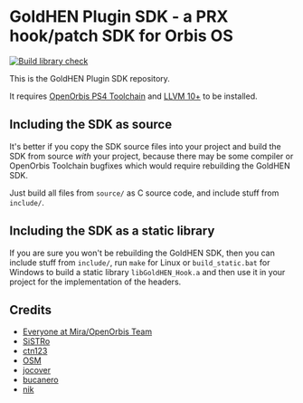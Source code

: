 # GoldHEN Plugin SDK - a PRX hook/patch SDK for Orbis OS

[![Build library check](https://github.com/GoldHEN/GoldHEN_Plugins_SDK/actions/workflows/build_lib.yml/badge.svg)](https://github.com/GoldHEN/GoldHEN_Plugins_SDK/actions/workflows/build_lib.yml)

This is the GoldHEN Plugin SDK repository.

It requires [OpenOrbis PS4 Toolchain](https://github.com/OpenOrbis/OpenOrbis-PS4-Toolchain) and [LLVM 10+](https://llvm.org/) to be installed.

## Including the SDK as source

It's better if you copy the SDK source files into your project and build the SDK from source *with* your project,
because there may be some compiler or OpenOrbis Toolchain bugfixes which would require rebuilding the GoldHEN SDK.

Just build all files from `source/` as C source code, and include stuff from `include/`.

## Including the SDK as a static library

If you are sure you won't be rebuilding the GoldHEN SDK, then you can include stuff from `include/`,
run `make` for Linux or `build_static.bat` for Windows to build a static library `libGoldHEN_Hook.a` and then use it in your project for the implementation of the headers.

## Credits

- [Everyone at Mira/OpenOrbis Team](https://github.com/OpenOrbis)
- [SiSTRo](https://github.com/SiSTR0)
- [ctn123](https://github.com/ctn123)
- [OSM](https://github.com/OSM-Made)
- [jocover](https://github.com/jocover)
- [bucanero](https://github.com/bucanero)
- [nik](https://github.com/nkrapivin)
